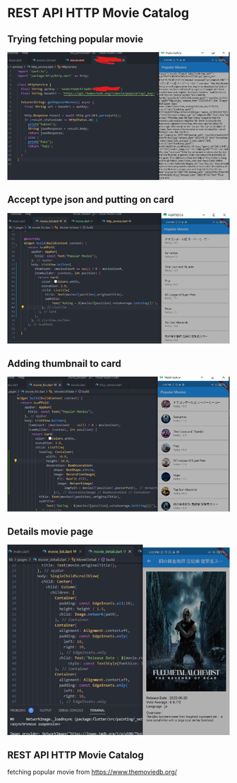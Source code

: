 # REST API HTTP Movie Catalog

## Trying fetching popular movie
<img src="/sss/1.png" title="Screenshot 1"/>

## Accept type json and putting on card
<img src="/sss/2.png" title="Screenshot 2"/>

## Adding thumbnail to card
<img src="/sss/3.png" title="Screenshot 3"/>

## Details movie page
<img src="/sss/4.png" title="Screenshot 4"/>

## REST API HTTP Movie Catalog

fetching popular movie from https://www.themoviedb.org/
